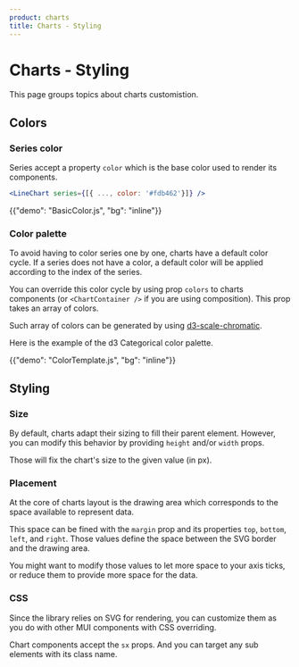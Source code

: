 ```yaml
---
product: charts
title: Charts - Styling
---
```


# Charts - Styling

<p class="description">This page groups topics about charts customistion.</p>

## Colors

### Series color

Series accept a property `color` which is the base color used to render its components.

```jsx
<LineChart series={[{ ..., color: '#fdb462'}]} />
```

{{"demo": "BasicColor.js", "bg": "inline"}}

### Color palette

To avoid having to color series one by one, charts have a default color cycle.
If a series does not have a color, a default color will be applied according to the index of the series.

You can override this color cycle by using prop `colors` to charts components (or `<ChartContainer />` if you are using composition).
This prop takes an array of colors.

Such array of colors can be generated by using [d3-scale-chromatic](https://observablehq.com/@d3/color-schemes).

Here is the example of the d3 Categorical color palette.

{{"demo": "ColorTemplate.js", "bg": "inline"}}

## Styling

### Size

By default, charts adapt their sizing to fill their parent element.
However, you can modify this behavior by providing `height` and/or `width` props.

Those will fix the chart's size to the given value (in px).

### Placement

At the core of charts layout is the drawing area which corresponds to the space available to represent data.

This space can be fined with the `margin` prop and its properties `top`, `bottom`, `left`, and `right`.
Those values define the space between the SVG border and the drawing area.

You might want to modify those values to let more space to your axis ticks, or reduce them to provide more space for the data.

### CSS

Since the library relies on SVG for rendering, you can customize them as you do with other MUI components with CSS overriding.

Chart components accept the `sx` props.
And you can target any sub elements with its class name.

